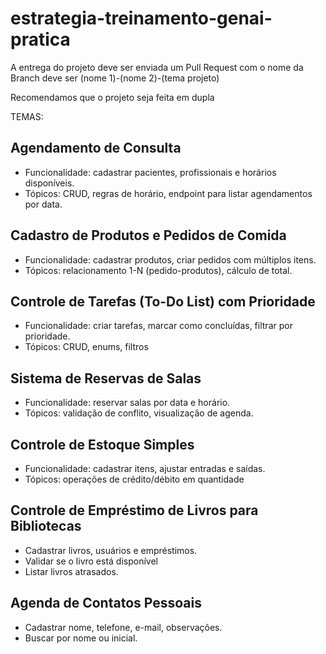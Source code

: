 # estrategia-treinamento-genai-pratica

A entrega do projeto deve ser enviada um Pull Request com o nome da Branch deve ser (nome 1)-(nome 2)-(tema projeto)

Recomendamos que o projeto seja feita em dupla

TEMAS:

## Agendamento de Consulta
-	Funcionalidade: cadastrar pacientes, profissionais e horários disponíveis.
-	Tópicos: CRUD, regras de horário, endpoint para listar agendamentos por data.
## Cadastro de Produtos e Pedidos de Comida
-	Funcionalidade: cadastrar produtos, criar pedidos com múltiplos itens.
-	Tópicos: relacionamento 1-N (pedido-produtos), cálculo de total.
## Controle de Tarefas (To-Do List) com Prioridade
-	Funcionalidade: criar tarefas, marcar como concluídas, filtrar por prioridade.
-	Tópicos: CRUD, enums, filtros
## Sistema de Reservas de Salas
-	Funcionalidade: reservar salas por data e horário.
-	Tópicos: validação de conflito, visualização de agenda.
## Controle de Estoque Simples
-	Funcionalidade: cadastrar itens, ajustar entradas e saídas.
-	Tópicos: operações de crédito/débito em quantidade
## Controle de Empréstimo de Livros para Bibliotecas
-	Cadastrar livros, usuários e empréstimos.
-	Validar se o livro está disponível
-	Listar livros atrasados.
## Agenda de Contatos Pessoais
-	Cadastrar nome, telefone, e-mail, observações.
-	Buscar por nome ou inicial.

